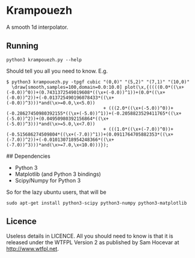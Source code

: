 Krampouezh
==========

A smooth 1d interpolator.

## Running

    python3 krampouezh.py --help

Should tell you all you need to know. E.g.

    $ python3 krampouezh.py -tpgf cubic "(0,0)" "(5,2)" "(7,1)" "(10,0)"
      \draw[smooth,samples=100,domain=0.0:10.0] plot(\x,{((((0.0*((\x+(-0.0))^0))+(0.7431372549019608*((\x+(-0.0))^1))+(0.0*((\x+(-0.0))^2))+(-0.013725490196078433*((\x+(-0.0))^3)))*and(\x>=0.0,\x<5.0))
                                        + (((2.0*((\x+(-5.0))^0))+(-0.28627450980392155*((\x+(-5.0))^1))+(-0.2058823529411765*((\x+(-5.0))^2))+(0.04950980392156864*((\x+(-5.0))^3)))*and(\x>=5.0,\x<7.0))
                                        + (((1.0*((\x+(-7.0))^0))+(-0.515686274509804*((\x+(-7.0))^1))+(0.0911764705882353*((\x+(-7.0))^2))+(-0.010130718954248366*((\x+(-7.0))^3)))*and(\x>=7.0,\x<10.0)))});


## Dependencies

  - Python 3
  - Matplotlib (and Python 3 bindings)
  - Scipy/Numpy for Python 3
  
So for the lazy ubuntu users, that will be

    sudo apt-get install python3-scipy python3-numpy python3-matplotlib


## Licence

Useless details in LICENCE. All you should need to know
is that it is released under the WTFPL Version 2 as published by Sam Hocevar
at http://www.wtfpl.net.